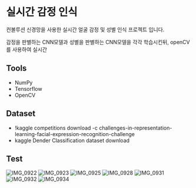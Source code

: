 # 실시간 감정 인식

컨볼루션 신경망을 사용한 실시간 얼굴 감정 및 성별 인식 프로젝트 입니다.

감정을 판별하는 CNN모델과 성별을 판별하는 CNN모델을 각각 학습시킨뒤, openCV를 사용하여 실시간  

## Tools

- NumPy
- Tensorflow
- OpenCV

## Dataset

   - !kaggle competitions download -c challenges-in-representation-learning-facial-expression-recognition-challenge
   - kaggle Dender Classification dataset download

## Test
![IMG_0922](https://user-images.githubusercontent.com/80025812/236636134-702ecb95-006b-404e-b0b2-1bb1f6c204c3.jpg)         ![IMG_0923](https://user-images.githubusercontent.com/80025812/236636140-a29c4ddb-d76a-4331-a0d9-0d9baa2a03b8.jpg)         ![IMG_0925](https://user-images.githubusercontent.com/80025812/236636146-5ed61024-b38b-42fb-8972-dc9f13efa05a.jpg)         ![IMG_0928](https://user-images.githubusercontent.com/80025812/236636154-3b635ec3-a208-4da2-8ddd-f432aad4af1e.jpg)         ![IMG_0931](https://user-images.githubusercontent.com/80025812/236636160-75478b6c-2a8d-4353-8610-7b3e63e8ec57.jpg)         ![IMG_0932](https://user-images.githubusercontent.com/80025812/236636169-a0c5a9a7-c816-4b59-8b8d-4ab308475a68.jpg)         ![IMG_0934](https://user-images.githubusercontent.com/80025812/236636170-797c2645-dd66-45ca-9bd6-5165b00436ac.jpg)
